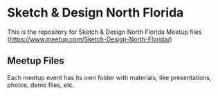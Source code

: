 # Sketch & Design North Florida

This is the repository for Sketch &amp; Design North Florida Meetup files (https://www.meetup.com/Sketch-Design-North-Florida/)

## Meetup Files

Each meetup event has its own folder with materials, like presentations, photos, demo files, etc.
